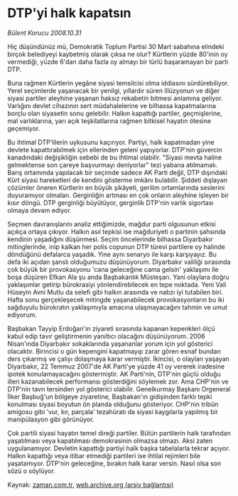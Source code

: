# DTP'yi halk kapatsın

*Bülent Korucu 2008.10.31*

<tr><td class="metin" colspan="2" style="padding-top: 20px; padding-left: 5px; padding-right: 10px;">Hiç düşündünüz mü, Demokratik Toplum Partisi 30 Mart sabahına elindeki birçok belediyeyi kaybetmiş olarak çıksa ne olur? Kürtlerin yüzde 80'inin oy vermediği, yüzde 6'dan daha fazla oy almayı bir türlü başaramayan bir parti DTP.</td></tr><tr><td class="metin" colspan="2" style="padding-top: 20px; padding-left: 5px; padding-right: 10px;"><p> Buna rağmen Kürtlerin yegâne siyasi temsilcisi olma iddiasını sürdürebiliyor. Yerel seçimlerde yaşanacak bir yenilgi, yıllardır süren illüzyonun ve diğer siyasi partiler aleyhine yaşanan haksız rekabetin bitmesi anlamına geliyor. Varlığını devlet cihazının sert müdahalelerine ve bilhassa kapatmalarına borçlu olan siyasetin sonu gelebilir. Halkın kapattığı partiler, geçmişlerine, mal varlıklarına, yarı açık teşkilatlarına rağmen bitkisel hayatın ötesine geçemiyor. 
<p>Bu ihtimal DTP'lilerin uykusunu kaçırıyor. Partiyi, halk kapatmadan yine devlete kapattırabilmek için ellerinden geleni yapıyorlar. DTP'nin güvercin kanadındaki değişikliğin sebebi de bu ihtimal olabilir. "Siyasi mevta haline gelmektense son çareye başvurmayı deniyorlar" tezi yabana atılmamalı. Barış ortamında yapılacak bir seçimde sadece AK Parti değil, DTP dışındaki Kürt siyasi hareketleri de kendini gösterme imkânı bulabilir. Şiddeti dışlayan çözümler öneren Kürtlerin en büyük şikâyeti, gerilim ortamlarında seslerini duyuramıyor olmaları. Gerginliğin artması en çok onların aleyhine işleyen bir kısır döngü. DTP gerginliği büyütüyor, gerginlik DTP'nin varlık sigortası olmaya devam ediyor.
<p>Seçmen davranışlarını analiz ettiğimizde, mağdur parti olgusunun etkisi açıkça ortaya çıkıyor. Halkın asıl tepkisi ise mağduriyeti o partinin şahsında kendinin yaşadığını düşünmesi. Seçim öncelerinde bilhassa Diyarbakır mitinglerinde, inip kalkan her polis copunun DTP türevi partilere oy halinde döndüğünü defalarca yaşadık. Yine aynı senaryo ile karşı karşıyayız. Bu defa iki açıdan şanslı olduğumuzu düşünüyorum. Diyarbakır valiliği sırasında çok büyük bir provokasyonu 'cana geleceğine cama gelsin' yaklaşımı ile boşa düşüren Efkan Ala şu anda Başbakanlık Müsteşarı. Yani olaylara doğru yaklaşımlar getirip bürokrasiyi yönlendirebilecek en tepe noktada. Yeni Vali Hüseyin Avni Mutlu da selefi gibi halkın arasında ve nabzı iyi tutabilen biri. Hafta sonu gerçekleşecek mitingde yaşanabilecek provokasyonların bu iki sağduyulu bürokratın yaklaşımıyla amacına ulaşmayacağını tahmin ve umut ediyorum. 
<p>Başbakan Tayyip Erdoğan'ın ziyareti sırasında kapanan kepenkleri ölçü kabul edip tavır geliştirmenin yanıltıcı olacağını düşünüyorum. 2006 Nisan'ında Diyarbakır sokaklarında yaşananlar yorum için yol gösterici olacaktır. Birincisi o gün kepengini kapatmayıp zarar gören esnaf bundan ders çıkarmış ve çalıyı dolaşmaya karar vermiştir. İkincisi, o olayları yaşayan Diyarbakır, 22 Temmuz 2007'de AK Parti'ye yüzde 41 oy vererek iradesine ipotek konulamayacağını göstermiştir. AK Parti'nin, DTP'nin güçlü olduğu illeri kazanabilecek performansı gösterdiğini söylemek zor. Ama CHP'nin ve DTP'nin tavrı tersinden yol gösterici olabilir. Genelkurmay Başkanı Orgeneral İlker Başbuğ'un bölgeye ziyaretine, Başbakan'ın gidişinden farklı tepki konulması siyasi boyutun ön planda olduğunu gösteriyor. CHP'nin tribün amigosu gibi 'vur, kır, parçala' tezahüratı da siyasi kaygılarla yapılmış bir manipülasyon gibi görünüyor.
<p>Çok partili siyasi hayatın temel direği partiler. Bütün partilerin halk tarafından yaşatılması veya kapatılması demokrasinin olmazsa olmazı. Aksi zaten uygulanamıyor. Devletin kapattığı partiyi halk başka tabelalarla tekrar açıyor. Halkın kapattığı veya itibar etmediği partileri ise ihtilal rejimleri bile yaşatamıyor. DTP'nin geleceğine, bırakın halk karar versin. Nasıl olsa son sözü o söylüyor.<br/></p></p></p></p></p></td></tr>

Kaynak: [zaman.com.tr](http://zaman.com.tr/yazar.do?yazino=755232), [web.archive.org (arşiv bağlantısı)](http://web.archive.org/web/20081204060038/http://www.zaman.com.tr:80/yazar.do?yazino=755232)
